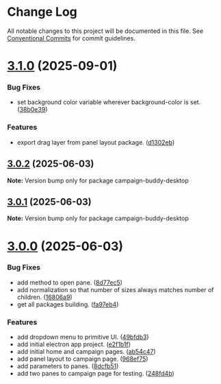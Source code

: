 # Change Log

All notable changes to this project will be documented in this file.
See [Conventional Commits](https://conventionalcommits.org) for commit guidelines.

# [3.1.0](https://github.com/Campaign-Buddy/campaign-buddy-packages/compare/v3.0.2...v3.1.0) (2025-09-01)

### Bug Fixes

- set background color variable wherever background-color is set. ([38b0e39](https://github.com/Campaign-Buddy/campaign-buddy-packages/commit/38b0e398b7ca5ad3b7f7728c6c9400e4fc7812a9))

### Features

- export drag layer from panel layout package. ([d1302eb](https://github.com/Campaign-Buddy/campaign-buddy-packages/commit/d1302eb66793ed26b55361b275ece286492dd216))

## [3.0.2](https://github.com/Campaign-Buddy/campaign-buddy-packages/compare/v3.0.1...v3.0.2) (2025-06-03)

**Note:** Version bump only for package campaign-buddy-desktop

## [3.0.1](https://github.com/Campaign-Buddy/campaign-buddy-packages/compare/v3.0.0...v3.0.1) (2025-06-03)

**Note:** Version bump only for package campaign-buddy-desktop

# [3.0.0](https://github.com/Campaign-Buddy/campaign-buddy-packages/compare/v2.1.5...v3.0.0) (2025-06-03)

### Bug Fixes

- add method to open pane. ([8d77ec5](https://github.com/Campaign-Buddy/campaign-buddy-packages/commit/8d77ec57638e19aafbd702ae3aa280ad0f43f6ef))
- add normalization so that number of sizes always matches number of children. ([16806a9](https://github.com/Campaign-Buddy/campaign-buddy-packages/commit/16806a91f9be9f28914823e2e62ac37fe49401a9))
- get all packages building. ([fa97eb4](https://github.com/Campaign-Buddy/campaign-buddy-packages/commit/fa97eb46c6d90a32344c224082646b067049761f))

### Features

- add dropdown menu to primitive UI. ([49bfdb3](https://github.com/Campaign-Buddy/campaign-buddy-packages/commit/49bfdb3f5ccbfcd400674738826b47fbed143d6d))
- add initial electron app project. ([e2f1b1f](https://github.com/Campaign-Buddy/campaign-buddy-packages/commit/e2f1b1f6c73c2daf356720fb7f51fcb39bec1bec))
- add initial home and campaign pages. ([ab54c47](https://github.com/Campaign-Buddy/campaign-buddy-packages/commit/ab54c471b2a20af0f2addb88adc71babe362d02e))
- add panel layout to campaign page. ([968ef75](https://github.com/Campaign-Buddy/campaign-buddy-packages/commit/968ef758d8224ca9bc05948e334d72767da4e595))
- add parameters to panes. ([8dcfb51](https://github.com/Campaign-Buddy/campaign-buddy-packages/commit/8dcfb514ae6dd2ae85514dad69fe42d8c2687f31))
- add two panes to campaign page for testing. ([248fd4b](https://github.com/Campaign-Buddy/campaign-buddy-packages/commit/248fd4bc212d795caf9d8b63eca8c79a127b21a2))
